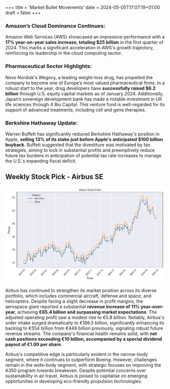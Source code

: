 +++
title = 'Market Bullet Movements'
date = 2024-05-05T17:07:19+01:00
draft = false
+++

### Amazon’s Cloud Dominance Continues: 
Amazon Web Services (AWS) showcased an impressive performance with a **17% year-on-year sales increase, totaling $25 billion** in the first quarter of 2024. This marks a significant acceleration in AWS's growth trajectory, reinforcing its leadership in the cloud computing sector.

### Pharmaceutical Sector Highlights: 
Novo Nordisk's Wegovy, a leading weight-loss drug, has propelled the company to become one of Europe’s most valued pharmaceutical firms. In a robust start to the year, drug developers have **successfully raised $6.2 billion** through U.S. equity capital markets as of January 2024. Additionally, Japan’s sovereign development bank has made a notable investment in UK life sciences through 4 Bio Capital. This venture fund is well-regarded for its support of advanced treatments, including cell and gene therapies.

### Berkshire Hathaway Update: 
Warren Buffett has significantly reduced Berkshire Hathaway's position in Apple, **selling 13% of its stake just before Apple's anticipated $100 billion buyback**. Buffett suggested that the divestiture was motivated by tax strategies, aiming to lock in substantial profits and preemptively reduce future tax burdens in anticipation of potential tax rate increases to manage the U.S.'s expanding fiscal deficit.

## Weekly Stock Pick - Airbus SE

![Airbus Stock](images/AirbusStock.png)

Airbus has continued to strengthen its market position across its diverse portfolio, which includes commercial aircraft, defense and space, and helicopters. Despite facing a slight decrease in profit margins, the aerospace giant reported a substantial **revenue increase of 11% year-over-year**, achieving **€65.4 billion and surpassing market expectations**. The adjusted operating profit saw a modest rise to €5.8 billion. Notably, Airbus's order intake surged dramatically to €186.5 billion, significantly enhancing its backlog to €554 billion from €449 billion previously, signaling robust future revenue streams. The company's financial health remains solid, with **net cash positions exceeding €10 billion, accompanied by a special dividend payout of €1.00 per share**.

Airbus's competitive edge is particularly evident in the narrow-body segment, where it continues to outperform Boeing. However, challenges remain in the wide-body segment, with strategic focuses on improving the A350 program towards breakeven. Despite potential concerns over sustainability in air travel, Airbus is poised to capitalise on emerging opportunities in developing eco-friendly propulsion technologies.

